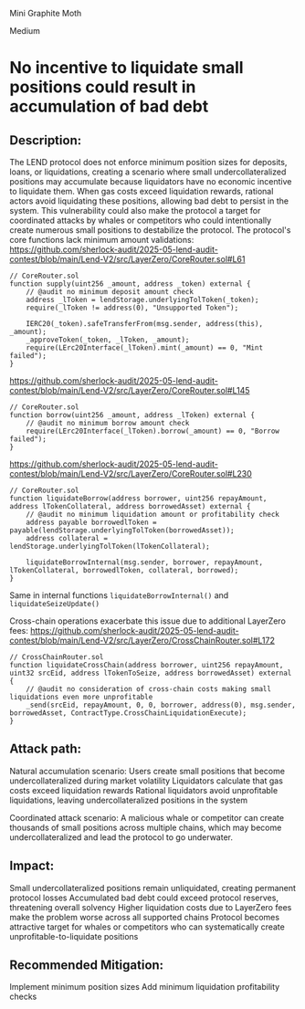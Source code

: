 Mini Graphite Moth

Medium

# No incentive to liquidate small positions could result in accumulation of bad debt

## Description:
The LEND protocol does not enforce minimum position sizes for deposits, loans, or liquidations, creating a scenario where small undercollateralized positions may accumulate because liquidators have no economic incentive to liquidate them. When gas costs exceed liquidation rewards, rational actors avoid liquidating these positions, allowing bad debt to persist in the system. This vulnerability could also make the protocol a target for coordinated attacks by whales or competitors who could intentionally create numerous small positions to destabilize the protocol.
The protocol's core functions lack minimum amount validations:
https://github.com/sherlock-audit/2025-05-lend-audit-contest/blob/main/Lend-V2/src/LayerZero/CoreRouter.sol#L61
```solidity
// CoreRouter.sol
function supply(uint256 _amount, address _token) external {
    // @audit no minimum deposit amount check
    address _lToken = lendStorage.underlyingTolToken(_token);
    require(_lToken != address(0), "Unsupported Token");
    
    IERC20(_token).safeTransferFrom(msg.sender, address(this), _amount);
    _approveToken(_token, _lToken, _amount);
    require(LErc20Interface(_lToken).mint(_amount) == 0, "Mint failed");
}
```
https://github.com/sherlock-audit/2025-05-lend-audit-contest/blob/main/Lend-V2/src/LayerZero/CoreRouter.sol#L145
```solidity
// CoreRouter.sol
function borrow(uint256 _amount, address _lToken) external {
    // @audit no minimum borrow amount check
    require(LErc20Interface(_lToken).borrow(_amount) == 0, "Borrow failed");
}
```
https://github.com/sherlock-audit/2025-05-lend-audit-contest/blob/main/Lend-V2/src/LayerZero/CoreRouter.sol#L230
```solidity
// CoreRouter.sol
function liquidateBorrow(address borrower, uint256 repayAmount, address lTokenCollateral, address borrowedAsset) external {
    // @audit no minimum liquidation amount or profitability check
    address payable borrowedlToken = payable(lendStorage.underlyingTolToken(borrowedAsset));
    address collateral = lendStorage.underlyingTolToken(lTokenCollateral);
    
    liquidateBorrowInternal(msg.sender, borrower, repayAmount, lTokenCollateral, borrowedlToken, collateral, borrowed);
}
```

Same in internal functions `liquidateBorrowInternal()` and `liquidateSeizeUpdate()`

Cross-chain operations exacerbate this issue due to additional LayerZero fees:
https://github.com/sherlock-audit/2025-05-lend-audit-contest/blob/main/Lend-V2/src/LayerZero/CrossChainRouter.sol#L172
```solidity
// CrossChainRouter.sol
function liquidateCrossChain(address borrower, uint256 repayAmount, uint32 srcEid, address lTokenToSeize, address borrowedAsset) external {
    // @audit no consideration of cross-chain costs making small liquidations even more unprofitable
    _send(srcEid, repayAmount, 0, 0, borrower, address(0), msg.sender, borrowedAsset, ContractType.CrossChainLiquidationExecute);
}
```
## Attack path:
Natural accumulation scenario:
Users create small positions that become undercollateralized during market volatility
Liquidators calculate that gas costs exceed liquidation rewards 
Rational liquidators avoid unprofitable liquidations, leaving undercollateralized positions in the system

Coordinated attack scenario:
A malicious whale or competitor can create thousands of small positions across multiple chains, which may become undercollateralized and lead the protocol to go underwater.

## Impact:
Small undercollateralized positions remain unliquidated, creating permanent protocol losses
Accumulated bad debt could exceed protocol reserves, threatening overall solvency
Higher liquidation costs due to LayerZero fees make the problem worse across all supported chains
Protocol becomes attractive target for whales or competitors who can systematically create unprofitable-to-liquidate positions

## Recommended Mitigation:
Implement minimum position sizes
Add minimum liquidation profitability checks